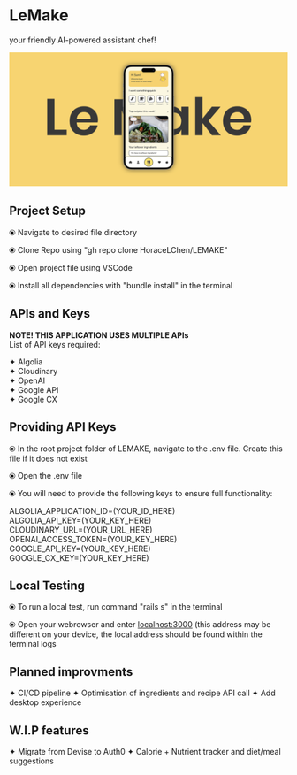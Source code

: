<H1>LeMake</H1>
<p>your friendly AI-powered assistant chef!</p>
<img src="https://github.com/HoraceLChen/LEMAKE/blob/master/app/assets/images/LemakeTitleCard.png?raw=true" alt="title-card" width="800"/>

<h2>Project Setup</h2>
<p>
 ⦿ Navigate to desired file directory </br>
 
 ⦿ Clone Repo using "gh repo clone HoraceLChen/LEMAKE" </br>

 ⦿ Open project file using VSCode </br>
 
 ⦿ Install all dependencies with "bundle install" in the terminal </br>
</p>

<h2>APIs and Keys</h2>
<p>
 <strong>NOTE! THIS APPLICATION USES MULTIPLE APIs </strong></br>
 List of API keys required:
 
 ✦ Algolia <br> 
 ✦ Cloudinary <br> 
 ✦ OpenAI <br> 
 ✦ Google API <br> 
 ✦ Google CX <br> 

<h2>Providing API Keys</h2>

 ⦿ In the root project folder of LEMAKE, navigate to the .env file. Create this file if it does not exist </br>

 ⦿ Open the .env file </br>
 
 ⦿ You will need to provide the following keys to ensure full functionality: </br>
 
ALGOLIA_APPLICATION_ID=(YOUR_ID_HERE)</br>
ALGOLIA_API_KEY=(YOUR_KEY_HERE)</br>
CLOUDINARY_URL=(YOUR_URL_HERE)</br>
OPENAI_ACCESS_TOKEN=(YOUR_KEY_HERE)</br>
GOOGLE_API_KEY=(YOUR_KEY_HERE)</br>
GOOGLE_CX_KEY=(YOUR_KEY_HERE)</br>
</p>

<h2>Local Testing</h2>

 ⦿ To run a local test, run command "rails s" in the terminal </br>

 ⦿ Open your webrowser and enter [localhost:3000](http://localhost:3000/) (this address may be different on your device, the local address should be found within the terminal logs </br>
</p>

<h2>Planned improvments</h2>
✦ CI/CD pipeline
✦ Optimisation of ingredients and recipe API call
✦ Add desktop experience

<h2>W.I.P features</h2>
✦ Migrate from Devise to Auth0
✦ Calorie + Nutrient tracker and diet/meal suggestions





